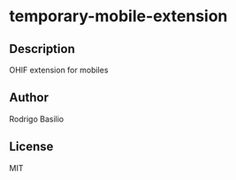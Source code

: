 # temporary-mobile-extension 
## Description 
OHIF extension for mobiles 
## Author 
Rodrigo Basilio 
## License 
MIT